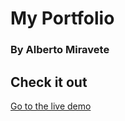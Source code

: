 My Portfolio
============
### By Alberto Miravete

Check it out
------------
[Go to the live demo](https://miravete92.github.io/my-portfolio)